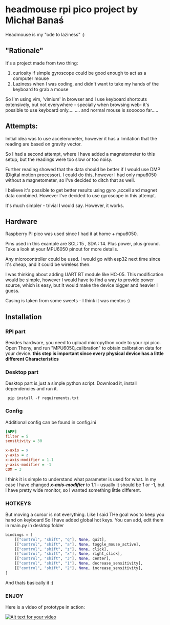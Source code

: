 # headmouse rpi pico project by Michał Banaś 


Headmouse is my "ode to laziness" :)

## "Rationale"

It's a project made from two thing: 

1) curiosity if simple gyroscope could be good enough to act as a computer mouse 
2) Laziness when I was coding, and didn't want to take my hands of the keyboard to grab a mouse

So I'm using vim, 'vimium' in browser and I use keyboard shortcuts extensively, but not everywhere - specially when browsing web- it's possible to use keyboard only....
.... and normal mouse is soooooo far.....

## Attempts:

Initial idea was to use accelerometer, however it has a limitation that the reading are based on gravity vector.

So I had a second attempt, where I have added a magnetometer to this setup, but the readings were too slow or too noisy.

Further reading showed that the data should be better if I would use DMP (Digital motion processor). I could do this, however I had only mpu6050 without a magnetometer, so I've decided  to ditch that as well.

I believe it's possible to get better results using gyro ,accell and magnet data combined. However I've decided to use gyroscope in this attempt. 

It's much simpler - trivial I would say. However, it works.



## Hardware 
Raspberry PI pico was used since I had it at home + mpu6050.

Pins used in this example are SCL: 15 , SDA : 14. Plus power, plus ground. Take a look at your MPU6050 pinout for more details. 

Any microcontroller could be used. I would go with esp32 next time since it's cheap, and it could be wireless then. 

I was thinking about adding UART BT module like HC-05. This modification would be simple, however I would have to find a way to provide power source, which is easy, but It would make the device bigger and heavier I guess. 


Casing is taken from some sweets - I think it was mentos :) 


## Installation 

### RPI part
Besides hardware, you need to upload micropython code to your rpi pico. 
Open Thony, and run "MPU6050_calibration" to obtain calibration data for your device.
**this step is important since every physical device has a little different Characteristics** 

### Desktop part 

Desktop part is just a simple python script. Download it, install dependencies and run it. 

```shell
 pip install -f requirements.txt 
```


### Config 
Additional config can be found in config.ini 

```ini
[APP]
filter = 5
sensitivity = 30

x-axis = x
y-axis = z
x-axis-modifier = 1.1
y-axis-modifier = -1
COM = 3
```

I think it is simple to understand what parameter is used for what. 
In my case I have changed ***x-axis-modifier*** to 1.1 - usually it should be 1 or -1, but I have pretty wide monitor, so I wanted something little different.

### HOTKEYS

But moving a cursor is not everything.  Like I said THe goal wos to keep you hand on keyboard So I have added global hot keys. You can add, edit them in main.py in desktop folder

```python
bindings = [
    [["control", "shift", "q"], None, quit],
    [["control", "shift", "a"], None, toggle_mouse_active],
    [["control", "shift", "z"], None, click],
    [["control", "shift", "x"], None, right_click],
    [["control", "shift", "3"], None, center],
    [["control", "shift", "1"], None, decrease_sensitivity],
    [["control", "shift", "2"], None, increase_sensitivity],
]
```


And thats basically it :) 

### ENJOY 

Here is a video of prototype in action: 



[![Alt text for your video](https://img.youtube.com/vi/Q5kQ7FVy0To/0.jpg)](https://www.youtube.com/watch?v=Q5kQ7FVy0To)









